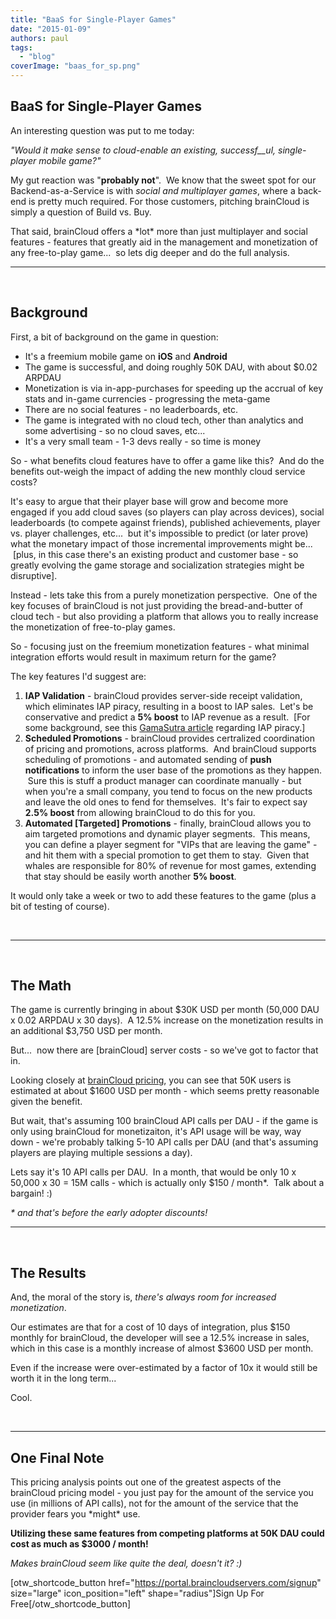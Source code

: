 ```yaml
---
title: "BaaS for Single-Player Games"
date: "2015-01-09"
authors: paul
tags: 
  - "blog"
coverImage: "baas_for_sp.png"
---
```


## BaaS for Single-Player Games

An interesting question was put to me today:

_"Would it make sense to cloud-enable an existing, successf__ul, single-player mobile game?"_

My gut reaction was "**probably not**".  We know that the sweet spot for our Backend-as-a-Service is with _social and multiplayer games_, where a back-end is pretty much required. For those customers, pitching brainCloud is simply a question of Build vs. Buy.

That said, brainCloud offers a \*lot\* more than just multiplayer and social features - features that greatly aid in the management and monetization of any free-to-play game...  so lets dig deeper and do the full analysis.

* * *

 

## Background

First, a bit of background on the game in question:

- It's a freemium mobile game on **iOS** and **Android**
- The game is successful, and doing roughly 50K DAU, with about $0.02 ARPDAU
- Monetization is via in-app-purchases for speeding up the accrual of key stats and in-game currencies - progressing the meta-game
- There are no social features - no leaderboards, etc.
- The game is integrated with no cloud tech, other than analytics and some advertising - so no cloud saves, etc...
- It's a very small team - 1-3 devs really - so time is money

So - what benefits cloud features have to offer a game like this?  And do the benefits out-weigh the impact of adding the new monthly cloud service costs?

It's easy to argue that their player base will grow and become more engaged if you add cloud saves (so players can play across devices), social leaderboards (to compete against friends), published achievements, player vs. player challenges, etc...  but it's impossible to predict (or later prove) what the monetary impact of those incremental improvements might be...  [plus, in this case there's an existing product and customer base - so greatly evolving the game storage and socialization strategies might be disruptive].

Instead - lets take this from a purely monetization perspective.  One of the key focuses of brainCloud is not just providing the bread-and-butter of cloud tech - but also providing a platform that allows you to really increase the monetization of free-to-play games.

So - focusing just on the freemium monetization features - what minimal integration efforts would result in maximum return for the game?

The key features I'd suggest are:

1. **IAP Validation** - brainCloud provides server-side receipt validation, which eliminates IAP piracy, resulting in a boost to IAP sales.  Let's be conservative and predict a **5% boost** to IAP revenue as a result.  [For some background, see this [GamaSutra article](http://www.gamasutra.com/blogs/AaronIsaksen/20121213/183519/Piracy_Tracking_for_InApp_Purchases.php) regarding IAP piracy.]
2. **Scheduled Promotions** - brainCloud provides certralized coordination of pricing and promotions, across platforms.  And brainCloud supports scheduling of promotions - and automated sending of **push notifications** to inform the user base of the promotions as they happen.  Sure this is stuff a product manager can coordinate manually - but when you're a small company, you tend to focus on the new products and leave the old ones to fend for themselves.  It's fair to expect say **2.5% boost** from allowing brainCloud to do this for you.
3. **Automated [Targeted] Promotions** - finally, brainCloud allows you to aim targeted promotions and dynamic player segments.  This means, you can define a player segment for "VIPs that are leaving the game" - and hit them with a special promotion to get them to stay.  Given that whales are responsible for 80% of revenue for most games, extending that stay should be easily worth another **5% boost**.

It would only take a week or two to add these features to the game (plus a bit of testing of course).

 

* * *

 

## The Math

The game is currently bringing in about $30K USD per month (50,000 DAU x 0.02 ARPDAU x 30 days).  A 12.5% increase on the monetization results in an additional $3,750 USD per month.

But...  now there are [brainCloud] server costs - so we've got to factor that in.

Looking closely at [brainCloud pricing](http://getbraincloud.com/pricing/), you can see that 50K users is estimated at about $1600 USD per month - which seems pretty reasonable given the benefit.

But wait, that's assuming 100 brainCloud API calls per DAU - if the game is only using brainCloud for monetizaiton, it's API usage will be way, way down - we're probably talking 5-10 API calls per DAU (and that's assuming players are playing multiple sessions a day).

Lets say it's 10 API calls per DAU.  In a month, that would be only 10 x 50,000 x 30 = 15M calls - which is actually only $150 / month\*.  Talk about a bargain! :)

_\* and that's before the early adopter discounts!_

* * *

 

## The Results

And, the moral of the story is, _there's always room for increased monetization_.

Our estimates are that for a cost of 10 days of integration, plus $150 monthly for brainCloud, the developer will see a 12.5% increase in sales, which in this case is a monthly increase of almost $3600 USD per month.

Even if the increase were over-estimated by a factor of 10x it would still be worth it in the long term...

Cool.

 

* * *

## One Final Note

This pricing analysis points out one of the greatest aspects of the brainCloud pricing model - you just pay for the amount of the service you use (in millions of API calls), not for the amount of the service that the provider fears you \*might\* use.

**Utilizing these same features from competing platforms at 50K DAU could cost as much as $3000 / month!**

_Makes brainCloud seem like quite the deal, doesn't it? :)_

[otw\_shortcode\_button href="https://portal.braincloudservers.com/signup" size="large" icon\_position="left" shape="radius"]Sign Up For Free[/otw\_shortcode\_button]
